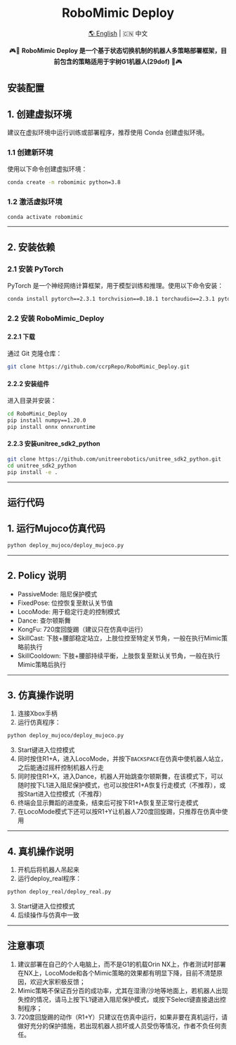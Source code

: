 <div align="center">
  <h1 align="center">RoboMimic Deploy</h1>
  <p align="center">
    <a href="README.md">🌎 English</a> | <span>🇨🇳 中文</span>
  </p>
</div>

<p align="center">
  🎮🚪 <strong>RoboMimic Deploy 是一个基于状态切换机制的机器人多策略部署框架，目前包含的策略适用于宇树G1机器人(29dof)</strong> 🚪🎮
</p>

## 安装配置

## 1. 创建虚拟环境

建议在虚拟环境中运行训练或部署程序，推荐使用 Conda 创建虚拟环境。

### 1.1 创建新环境

使用以下命令创建虚拟环境：

```bash
conda create -n robomimic python=3.8
```

### 1.2 激活虚拟环境

```bash
conda activate robomimic
```

---

## 2. 安装依赖

### 2.1 安装 PyTorch

PyTorch 是一个神经网络计算框架，用于模型训练和推理。使用以下命令安装：

```bash
conda install pytorch==2.3.1 torchvision==0.18.1 torchaudio==2.3.1 pytorch-cuda=12.1 -c pytorch -c nvidia
```

### 2.2 安装 RoboMimic_Deploy

#### 2.2.1 下载

通过 Git 克隆仓库：

```bash
git clone https://github.com/ccrpRepo/RoboMimic_Deploy.git
```

#### 2.2.2 安装组件

进入目录并安装：

```bash
cd RoboMimic_Deploy
pip install numpy==1.20.0
pip install onnx onnxruntime
```
#### 2.2.3 安装unitree_sdk2_python

```bash
git clone https://github.com/unitreerobotics/unitree_sdk2_python.git
cd unitree_sdk2_python
pip install -e .
```
---
## 运行代码

## 1. 运行Mujoco仿真代码
```bash
python deploy_mujoco/deploy_mujoco.py
```
---
## 2. Policy 说明
- PassiveMode:   阻尼保护模式
- FixedPose:     位控恢复至默认关节值
- LocoMode:      用于稳定行走的控制模式
- Dance:         查尔顿斯舞
- KongFu:        720度回旋踢（建议只在仿真中运行）
- SkillCast:     下肢+腰部稳定站立，上肢位控至特定关节角，一般在执行Mimic策略前执行
- SkillCooldown:  下肢+腰部持续平衡，上肢恢复至默认关节角，一般在执行Mimic策略后执行

---
## 3. 仿真操作说明

1. 连接Xbox手柄
2. 运行仿真程序：
```bash
python deploy_mujoco/deploy_mujoco.py
```
3. Start键进入位控模式
4. 同时按住R1+A，进入LocoMode，并按下`BACKSPACE`在仿真中使机器人站立，之后能通过摇杆控制机器人行走
5. 同时按住R1+X，进入Dance，机器人开始跳查尔顿斯舞，在该模式下，可以随时按下L1进入阻尼保护模式，也可以按住R1+A恢复行走模式（不推荐），或按Start进入位控模式（不推荐）
6. 终端会显示舞蹈的进度条，结束后可按下R1+A恢复至正常行走模式
7. 在LocoMode模式下还可以按R1+Y让机器人720度回旋踢，只推荐在仿真中使用
---
## 4. 真机操作说明
1. 开机后将机器人吊起来
2. 运行deploy_real程序：
```bash
python deploy_real/deploy_real.py
```
3. Start键进入位控模式
4. 后续操作与仿真中一致

---
## 注意事项
1. 建议部署在自己的个人电脑上，而不是G1的机载Orin NX上，作者测试时部署在NX上，LocoMode和各个Mimic策略的效果都有明显下降，目前不清楚原因，欢迎大家积极反馈；
2. Mimic策略不保证百分百的成功率，尤其在湿滑/沙地等地面上，若机器人出现失控的情况，请马上按下L1键进入阻尼保护模式，或按下Select键直接退出控制程序；
3. 720度回旋踢的动作（R1+Y）只建议在仿真中运行，如果非要在真机运行，请做好充分的保护措施，若出现机器人损坏或人员受伤等情况，作者不负任何责任。



